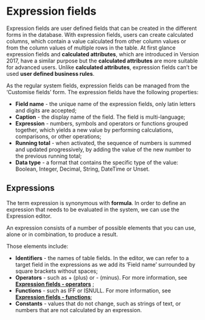 # Expression fields


Expression fields are user defined fields that can be created in the different forms in the database. With expression fields, users can create calculated columns, which contain a value calculated from other column values or from the column values of multiple rows in the table. Аt first glance еxpression fields and **calculated attributes**, which are introduced in Version 2017, have a similar purpose but the **calculated attributes** are more suitable for advanced users. Unlike **calculated attributes**, expression fields can’t be used **user defined business rules**.
 
As the regular system fields, expression fields can be managed from the ‘Customise fields’ form.
The expression fields have the following properties:
- **Field name** - the unique name of the expression fields, only latin letters and digits are accepted;
- **Caption** - the display name of the field. The field is multi-language;
- **Expression** - numbers, symbols and operators or functions grouped together, which yields a new value by performing calculations, comparisons, or other operations;
- **Running total** - when activated, the sequence of numbers is summed and updated progressively, by adding the value of the new number to the previous running total;
- **Data type** - a format that contains the specific type of the value: Boolean, Integer, Decimal, String, DateTime or Unset.
## Expressions
 
The term expression is synonymous with **formula**. In order to define an expression that needs to be evaluated in the system, we can use the Expression editor.

An expression consists of a number of possible elements that you can use, alone or in combination, to produce a result.

Those elements include:
- **Identifiers** - the names of table fields. In the editor, we can refer to a target field in the expressions as we add its ‘Field name’ surrounded by square brackets without spaces;
- **Operators** - such as + (plus) or - (minus). For more information, see **[Expression fields - operators](https://docs.erp.net/winclient/introduction/expression-fields/operators.html)** ;
- **Functions** - such as IFF or ISNULL. For more information, see **[Expression fields - functions](https://docs.erp.net/winclient/introduction/expression-fields/functions.html)**;
- **Constants**  - values that do not change, such as strings of text, or numbers that are not calculated by an expression.

